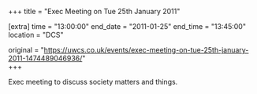 +++
title = "Exec Meeting on Tue 25th January 2011"

[extra]
time = "13:00:00"
end_date = "2011-01-25"
end_time = "13:45:00"
location = "DCS"

original = "https://uwcs.co.uk/events/exec-meeting-on-tue-25th-january-2011-1474489046936/"    
+++

Exec meeting to discuss society matters and things.

